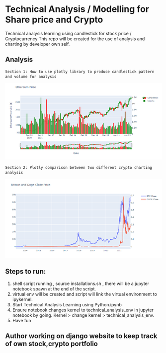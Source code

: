 # Technical Analysis / Modelling for Share price and Crypto
Technical analysis learning using candlestick for stock price / Cryptocurrency
This repo will be created for the use of analysis and charting by developer own self.

## Analysis 

```
Section 1: How to use plotly library to produce candlestick pattern and volume for analysis
```

![ethereum_price](img/plotly_eth_price.png)


```
Section 2: Plotly comparison between two different crypto charting analysis
```
![btcdoge_price](img/plotlyBTCDOGE_comp.png)


## Steps to run:
1. shell script running , source installations.sh , there will be a jupyter notebook spawn at the end of the script.
2. virtual env will be created and script will link the virtual environment to ipykernel.
2. Start Technical Analysis Learning using Python.ipynb
3. Ensure notebook changes kernel to technical_analysis_env in jupyter notebook by going.
Kernel > change kernel > technical_analysis_env.
4. Have fun

## Author working on django website to keep track of own stock,crypto portfolio
